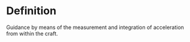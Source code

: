 # Definition

Guidance by means of the measurement and integration of acceleration
from within the craft.
